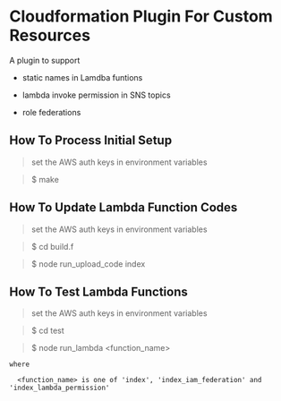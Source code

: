 
# Cloudformation Plugin For Custom Resources

A plugin to support

  - static names in Lamdba funtions

  - lambda invoke permission in SNS topics

  - role federations


## How To Process Initial Setup

  > set the AWS auth keys in environment variables

  > $ make


## How To Update Lambda Function Codes

  > set the AWS auth keys in environment variables

  > $ cd build.f

  > $ node run_upload_code index


## How To Test Lambda Functions

  > set the AWS auth keys in environment variables

  > $ cd test

  > $ node run_lambda <function_name>

    where

      <function_name> is one of 'index', 'index_iam_federation' and 'index_lambda_permission'
